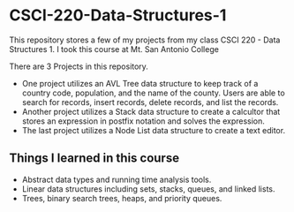# CSCI-220-Data-Structures-1
This repository stores a few of my projects from my class CSCI 220 - Data Structures 1.
I took this course at Mt. San Antonio College

There are 3 Projects in this repository. 

- One project utilizes an AVL Tree data structure to keep track of a country code, population, and the name of the county. Users are able to search for records, insert records, delete records, and list the records.
- Another project utilizes a Stack data structure to create a calcultor that stores an expression in postfix notation and solves the expression.
- The last project utilizes a Node List data structure to create a text editor.

## Things I learned in this course
- Abstract data types and running time analysis tools. 
- Linear data structures including sets, stacks, queues, and linked lists. 
- Trees, binary search trees, heaps, and priority queues.
